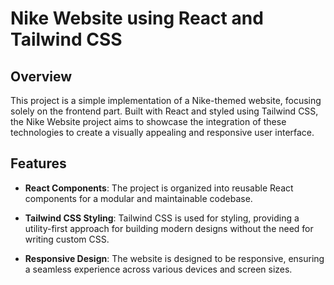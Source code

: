 # Nike Website using React and Tailwind CSS

## Overview

This project is a simple implementation of a Nike-themed website, focusing solely on the frontend part. Built with React and styled using Tailwind CSS, the Nike Website project aims to showcase the integration of these technologies to create a visually appealing and responsive user interface.

## Features

- **React Components**: The project is organized into reusable React components for a modular and maintainable codebase.

- **Tailwind CSS Styling**: Tailwind CSS is used for styling, providing a utility-first approach for building modern designs without the need for writing custom CSS.

- **Responsive Design**: The website is designed to be responsive, ensuring a seamless experience across various devices and screen sizes.
